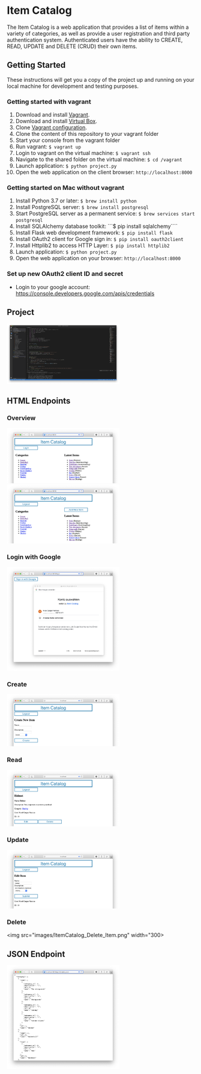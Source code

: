 # Item Catalog

The Item Catalog is a web application that provides a list of items within a variety of categories, as well as provide a user registration and third party authentication system. Authenticated users have the ability to CREATE, READ, UPDATE and DELETE (CRUD) their own items.

## Getting Started

These instructions will get you a copy of the project up and running on your local machine for development and testing purposes.

### Getting started with vagrant
1. Download and install [Vagrant](https://www.vagrantup.com/downloads.html).
2. Download and install [Virtual Box](https://www.virtualbox.org/wiki/Downloads).
3. Clone [Vagrant configuration](https://github.com/udacity/fullstack-nanodegree-vm).
4. Clone the content of this repository to your vagrant folder
5. Start your console from the vagrant folder
6. Run vagrant: ```$ vagrant up ```
7. Login to vagrant on the virtual machine: ```$ vagrant ssh```
8. Navigate to the shared folder on the virtual machine: ```$ cd /vagrant```
9. Launch application: ```$ python project.py```
10. Open the web application on the client browser: ```http://localhost:8000```

### Getting started on Mac without vagrant
1. Install Python 3.7 or later: ```$ brew install python```
2. Install PostgreSQL server: ```$ brew install postgresql```
3. Start PostgreSQL server as a permanent service: ```$ brew services start postgresql```
4. Install SQLAlchemy database toolkit: ```$ pip install sqlalchemy````
5. Install Flask web development framework: ```$ pip install flask```
6. Install OAuth2 client for Google sign in: ```$ pip install oauth2client```
7. Install Httplib2 to access HTTP Layer: ```$ pip install httplib2```
8. Launch application: ```$ python project.py```
9. Open the web application on your browser: ```http://localhost:8000```

### Set up new OAuth2 client ID and secret
* Login to your google account: https://console.developers.google.com/apis/credentials

## Project
<img src="images/ItemCatalog_Project.png" width="300">

## HTML Endpoints

### Overview
<img src="images/ItemCatalog_Overview_LoggedOut.png" width="300">
<img src="images/ItemCatalog_Overview_LoggedIn.png" width="300">

### Login with Google
<img src="images/ItemCatalog_Login.png" width="300">

### Create
<img src="images/ItemCatalog_Create_Item.png" width="300">

### Read
<img src="images/ItemCatalog_Read_Item.png" width="300">

### Update
<img src="images/ItemCatalog_Update_Item.png" width="300">

### Delete
<img src="images/ItemCatalog_Delete_Item.png" width="300>
                                                     
## JSON Endpoint
<img src="images/ItemCatalog_JSON.png" width="300">
